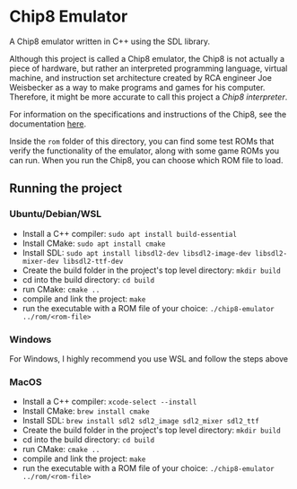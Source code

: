 # Chip8 Emulator

A Chip8 emulator written in C++ using the SDL library.

Although this project is called a Chip8 emulator, the Chip8 is not actually a piece of hardware, but rather an interpreted programming language, virtual machine, and instruction set architecture created by RCA engineer Joe Weisbecker as a way to make programs and games for his computer. Therefore, it might be more accurate to call this project a *Chip8 interpreter*.

For information on the specifications and instructions of the Chip8, see the documentation [here](http://devernay.free.fr/hacks/chip8/C8TECH10.HTM#1.0).

Inside the `rom` folder of this directory, you can find some test ROMs that verify the functionality of the emulator, along with some game ROMs you can run. When you run the Chip8, you can choose which ROM file to load.


## Running the project

### Ubuntu/Debian/WSL

- Install a C++ compiler: `sudo apt install build-essential`
- Install CMake: `sudo apt install cmake`
- Install SDL: `sudo apt install libsdl2-dev libsdl2-image-dev libsdl2-mixer-dev libsdl2-ttf-dev`
- Create the build folder in the project's top level directory: `mkdir build`
- cd into the build directory: `cd build`
- run CMake: `cmake ..`
- compile and link the project: `make`
- run the executable with a ROM file of your choice: `./chip8-emulator ../rom/<rom-file>`

### Windows

For Windows, I highly recommend you use WSL and follow the steps above

### MacOS

- Install a C++ compiler: `xcode-select --install`
- Install CMake: `brew install cmake`
- Install SDL: `brew install sdl2 sdl2_image sdl2_mixer sdl2_ttf`
- Create the build folder in the project's top level directory: `mkdir build`
- cd into the build directory: `cd build`
- run CMake: `cmake ..`
- compile and link the project: `make`
- run the executable with a ROM file of your choice: `./chip8-emulator ../rom/<rom-file>`


